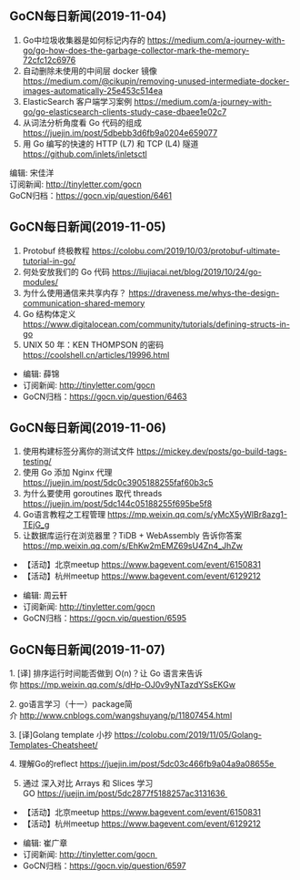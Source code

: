 ## GoCN每日新闻(2019-11-04)

1. Go中垃圾收集器是如何标记内存的 https://medium.com/a-journey-with-go/go-how-does-the-garbage-collector-mark-the-memory-72cfc12c6976
2. 自动删除未使用的中间层 docker 镜像 https://medium.com/@cikupin/removing-unused-intermediate-docker-images-automatically-25e453c514ea
3. ElasticSearch 客户端学习案例 https://medium.com/a-journey-with-go/go-elasticsearch-clients-study-case-dbaee1e02c7
4. 从词法分析角度看 Go 代码的组成 https://juejin.im/post/5dbebb3d6fb9a0204e659077
5. 用 Go 编写的快速的 HTTP (L7) 和 TCP (L4) 隧道 https://github.com/inlets/inletsctl

编辑: 宋佳洋  
订阅新闻: http://tinyletter.com/gocn  
GoCN归档：https://gocn.vip/question/6461

## GoCN每日新闻(2019-11-05)

1. Protobuf 终极教程 https://colobu.com/2019/10/03/protobuf-ultimate-tutorial-in-go/ 
2. 何处安放我们的 Go 代码 https://liujiacai.net/blog/2019/10/24/go-modules/ 
3. 为什么使用通信来共享内存？ https://draveness.me/whys-the-design-communication-shared-memory 
4. Go 结构体定义 https://www.digitalocean.com/community/tutorials/defining-structs-in-go
5. UNIX 50 年：KEN THOMPSON 的密码 https://coolshell.cn/articles/19996.html 

- 编辑: 薛锦 
- 订阅新闻: http://tinyletter.com/gocn  
- GoCN归档：https://gocn.vip/question/6463

## GoCN每日新闻(2019-11-06)

1. 使用构建标签分离你的测试文件 https://mickey.dev/posts/go-build-tags-testing/
2. 使用 Go 添加 Nginx 代理 https://juejin.im/post/5dc0c3905188255faf60b3c5
3. 为什么要使用 goroutines 取代 threads https://juejin.im/post/5dc144c05188255f695be5f8
4. Go语言教程之工程管理 https://mp.weixin.qq.com/s/yMcX5yWlBr8azg1-TEjG_g
5. 让数据库运行在浏览器里？TiDB + WebAssembly 告诉你答案 https://mp.weixin.qq.com/s/EhKw2mEMZ69sU4Zn4_JhZw

* 【活动】北京meetup https://www.bagevent.com/event/6150831
* 【活动】杭州meetup https://www.bagevent.com/event/6129212

- 编辑: 周云轩
- 订阅新闻: http://tinyletter.com/gocn  
- GoCN归档：https://gocn.vip/question/6595


## GoCN每日新闻(2019-11-07)

1. [译] 排序运行时间能否做到 O(n)？让 Go 语言来告诉你 https://mp.weixin.qq.com/s/dHp-OJ0v9yNTazdYSsEKGw

2. go语言学习（十一）package简介 http://www.cnblogs.com/wangshuyang/p/11807454.html

3. [译]Golang template 小抄 https://colobu.com/2019/11/05/Golang-Templates-Cheatsheet/

4. 理解Go的reflect https://juejin.im/post/5dc03c466fb9a04a9a08655e 

5. 通过 深入对比 Arrays 和 Slices 学习GO https://juejin.im/post/5dc2877f5188257ac3131636 

* 【活动】北京meetup https://www.bagevent.com/event/6150831
* 【活动】杭州meetup https://www.bagevent.com/event/6129212

- 编辑: 崔广章
- 订阅新闻: http://tinyletter.com/gocn 
- GoCN归档：https://gocn.vip/question/6597

